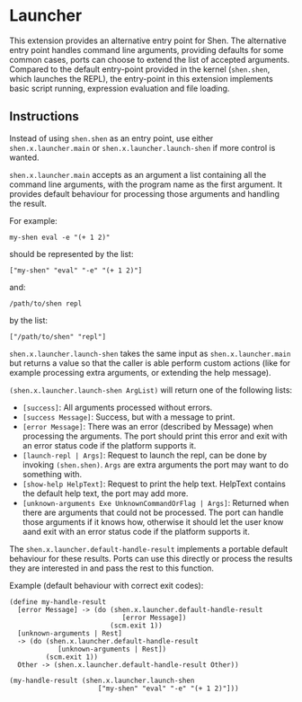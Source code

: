 # Launcher

This extension provides an alternative entry point for Shen. The alternative
entry point handles command line arguments, providing defaults for some
common cases, ports can choose to extend the list of accepted arguments.
Compared to the default entry-point provided in the kernel (`shen.shen`,
which launches the REPL), the entry-point in this extension implements
basic script running, expression evaluation and file loading.

## Instructions

Instead of using `shen.shen` as an entry point, use either `shen.x.launcher.main`
or `shen.x.launcher.launch-shen` if more control is wanted.

`shen.x.launcher.main` accepts as an argument a list containing
all the command line arguments, with the program name as the first argument.
It provides default behaviour for processing those arguments and handling the
result.

For example:

    my-shen eval -e "(+ 1 2)"

should be represented by the list:

    ["my-shen" "eval" "-e" "(+ 1 2)"]

and:

    /path/to/shen repl

by the list:

    ["/path/to/shen" "repl"]

`shen.x.launcher.launch-shen` takes the same input as `shen.x.launcher.main`
but returns a value so that the caller is able perform custom actions
(like for example processing extra arguments, or extending the help
message).

`(shen.x.launcher.launch-shen ArgList)` will return one of the following lists:

- `[success]`:
    All arguments processed without errors.
- `[success Message]`:
    Success, but with a message to print.
- `[error Message]`:
    There was an error (described by Message) when processing
    the arguments. The port should print this error and exit with
    an error status code if the platform supports it.
- `[launch-repl | Args]`:
    Request to launch the repl, can be done by invoking `(shen.shen)`.
    `Args` are extra arguments the port may want to do something with.
- `[show-help HelpText]`:
    Request to print the help text. HelpText contains the default
    help text, the port may add more.
- `[unknown-arguments Exe UnknownCommandOrFlag | Args]`:
    Returned when there are arguments that could not be processed.
    The port can handle those arguments if it knows how, otherwise
    it should let the user know aand exit with an error status code
    if the platform supports it.

The `shen.x.launcher.default-handle-result` implements a portable
default behaviour for these results. Ports can use this directly or
process the results they are interested in and pass the rest to
this function.

Example (default behaviour with correct exit codes):

    (define my-handle-result
      [error Message] -> (do (shen.x.launcher.default-handle-result
                                [error Message])
                             (scm.exit 1))
      [unknown-arguments | Rest]
      -> (do (shen.x.launcher.default-handle-result
                [unknown-arguments | Rest])
             (scm.exit 1))
      Other -> (shen.x.launcher.default-handle-result Other))

    (my-handle-result (shen.x.launcher.launch-shen
                          ["my-shen" "eval" "-e" "(+ 1 2)"]))
